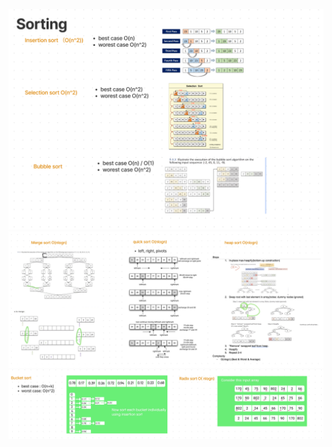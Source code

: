 ![image](https://github.com/ZijunYe/CSI2110DataStructure/blob/master/Collection/Sorting1.png)
![image](https://github.com/ZijunYe/CSI2110DataStructure/blob/master/Collection/Sorting2.png)
![image](https://github.com/ZijunYe/CSI2110DataStructure/blob/master/Collection/Sorting3.png)
